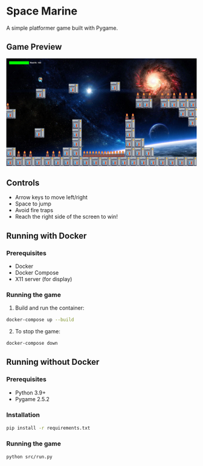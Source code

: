 # Space Marine

A simple platformer game built with Pygame.

## Game Preview

![Game Demo](src/assets/Demo/demo.png)

## Controls

- Arrow keys to move left/right
- Space to jump
- Avoid fire traps
- Reach the right side of the screen to win!

## Running with Docker

### Prerequisites

- Docker
- Docker Compose
- X11 server (for display)

### Running the game

1. Build and run the container:

```bash
docker-compose up --build
```

2. To stop the game:

```bash
docker-compose down
```

## Running without Docker

### Prerequisites

- Python 3.9+
- Pygame 2.5.2

### Installation

```bash
pip install -r requirements.txt
```

### Running the game

```bash
python src/run.py
```
